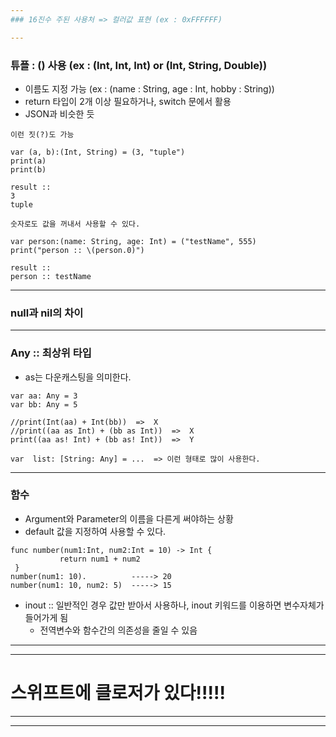 ```yaml
---
### 16진수 주된 사용처 => 컬러값 표현 (ex : 0xFFFFFF)

---
```


### 튜플 : () 사용 (ex : (Int, Int, Int) or (Int, String, Double))
* 이름도 지정 가능 (ex : (name : String, age : Int, hobby : String))
* return 타입이 2개 이상 필요하거나, switch 문에서 활용
* JSON과 비슷한 듯

<pre>
<code>이런 짓(?)도 가능

var (a, b):(Int, String) = (3, "tuple")
print(a)
print(b)

result :: 
3
tuple</code>
</pre>

<pre>
<code>숫자로도 값을 꺼내서 사용할 수 있다.

var person:(name: String, age: Int) = ("testName", 555)
print("person :: \(person.0)")

result ::
person :: testName</code>
</pre>


---

### null과 nil의 차이


---


### Any :: 최상위 타입

* as는 다운캐스팅을 의미한다.
<pre><code>var aa: Any = 3
var bb: Any = 5

//print(Int(aa) + Int(bb))  =>  X
//print((aa as Int) + (bb as Int))  =>  X
print((aa as! Int) + (bb as! Int))  =>  Y

var  list: [String: Any] = ...  => 이런 형태로 많이 사용한다.</code>
</pre>


---

### 함수

* Argument와 Parameter의 이름을 다른게 써야하는 상황
* default 값을 지정하여 사용할 수 있다.
<pre><code>func number(num1:Int, num2:Int = 10) -> Int {           return num1 + num2 }number(num1: 10).          -----> 20number(num1: 10, num2: 5)  -----> 15</code>
</pre>

* inout :: 일반적인 경우 값만 받아서 사용하나, inout 키워드를 이용하면 변수자체가 들어가게 됨
	* 전역변수와 함수간의 의존성을 줄일 수 있음

---
---
# 스위프트에 클로저가 있다!!!!!
---
---